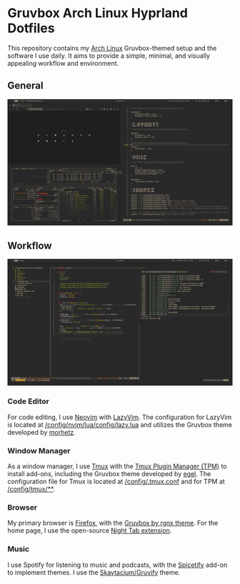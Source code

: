 # Gruvbox Arch Linux Hyprland Dotfiles

This repository contains my [Arch Linux](https://archlinux.org/) Gruvbox-themed setup and the software I use daily. It aims to provide a simple, minimal, and visually appealing workflow and environment.

## General

![General](images/general.png)

## Workflow

![Workflow](/images/workflow.png)

### Code Editor

For code editing, I use [Neovim](https://github.com/neovim/neovim) with [LazyVim](https://www.lazyvim.org/). The configuration for LazyVim is located at [/config/nvim/lua/config/lazy.lua](/config/nvim/lua/config/lazy.lua) and utilizes the Gruvbox theme developed by [morhetz](https://github.com/morhetz/gruvbox).

### Window Manager

As a window manager, I use [Tmux](https://github.com/tmux/tmux/wiki) with the [Tmux Plugin Manager (TPM)](https://github.com/tmux-plugins/tpm) to install add-ons, including the Gruvbox theme developed by [egel](https://github.com/egel/tmux-gruvbox). The configuration file for Tmux is located at [/config/.tmux.conf](/config/.tmux.conf) and for TPM at [/config/tmux/**](/config/tmux/).

### Browser

My primary browser is [Firefox](https://www.mozilla.org/en-US/), with the [Gruvbox by rgnx theme](https://addons.mozilla.org/en-US/firefox/addon/gruvboxtheme/?utm_source=addons.mozilla.org&utm_medium=referral&utm_content=search). For the home page, I use the open-source [Night Tab extension](https://github.com/zombieFox/nightTab).

### Music

I use Spotify for listening to music and podcasts, with the [Spicetify](https://github.com/spicetify) add-on to implement themes. I use the [Skaytacium/Gruvify](https://github.com/Skaytacium/Gruvify) theme.